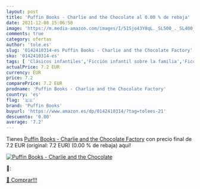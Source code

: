```yaml
---
layout: post
title: 'Puffin Books - Charlie and the Chocolate al 0.00 % de rebaja'
date: 2021-12-08 15:06:58
image: 'https://m.media-amazon.com/images/I/51Sjo43Y8qL._SL500_._SL400_.jpg'
comments: true
category: ofertas
author: 'tole.es'
slug: '0142410314-es Puffin Books - Charlie and the Chocolate Factory'
sku: '0142410314-es'
tags: [ 'Clásicos infantiles','Ficción infantil sobre la familia','Ficción sobre desarrollo y cuestiones personales y sociales para niños','Libros','Libros de acción y aventura para niños','Libros de desarrollo y cuestiones personales y sociales','Libros de fantasía y ciencia ficción para niños','Libros de fantasía y magia para niños','Libros de humor para niños','Libros de vida familiar para niños','Libros para niños','Literatura y ficción para niños','chocolate','puffin books', ]
actualPrice: 7.2 EUR
currency: EUR
price: 7.2
comparePrice: 7.2 EUR
prodname: 'Puffin Books - Charlie and the Chocolate Factory'
country: 'es'
flag: '🇪🇸'
brand: 'Puffin Books'
buyurl: 'https://www.amazon.es/dp/0142410314/?tag=tolees-21'
descuento: '0.00'
average: '7.2'
---
```


Tienes [Puffin Books - Charlie and the Chocolate Factory](https://www.amazon.es/dp/0142410314/?tag=tolees-21) con precio final de  7.2 EUR (original: 7.2 EUR) (0.00 %  de rebaja) aqui!

[![Puffin Books - Charlie and the Chocolate](https://m.media-amazon.com/images/I/51Sjo43Y8qL._SL500_._SL400_.jpg)](https://www.amazon.es/dp/0142410314/?tag=tolees-21)

🔎:


[🛒 Comprar!!!](https://www.amazon.es/dp/0142410314/?tag=tolees-21)
